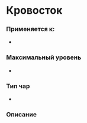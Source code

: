 # Кровосток

### Применяется к:

*

### Максимальный уровень&#x20;

*

### Тип чар

*

### Описание&#x20;
